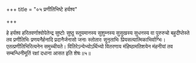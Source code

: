 +++
title = "०५ प्रणीतिभिष्टे हर्यश्व"

+++

हे हर्यश्व हरितवर्णाश्वोपेतेन्द्र सुष्टोः सुष्ठु स्तूयमानस्य सुशुम्नस्य सुसुखस्य सुधनस्य वा पुरुरुचो बहुदीप्तेस्ते तव प्रणीतिभिः प्रणयनैर्हनादि प्रदानैर्जनासो जनाः स्तोतारः सूनृताभिः प्रियसत्यात्मिकाभिर्वाग्भिः। एतत्प्रणीतिभिरित्यनेन समुच्चीयते। वितिरेऽन्येभ्योऽर्थिभ्यो वितरणाय मंहिष्ठामतिशयेन मंहनीयां तव सम्बन्धिनीमूतिं रक्षां दधाना आसत इति शेषः॥५॥